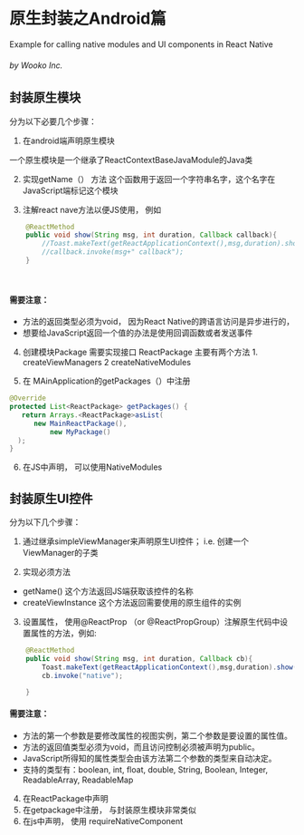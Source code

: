 # 原生封装之Android篇
Example for calling native modules and UI components in React Native
###### by Wooko Inc.

## 封装原生模块

分为以下必要几个步骤：

1. 在android端声明原生模块

 一个原生模块是一个继承了ReactContextBaseJavaModule的Java类

2. 实现getName（） 方法
这个函数用于返回一个字符串名字，这个名字在JavaScript端标记这个模块

3. 注解react nave方法以便JS使用， 例如

``` java
    @ReactMethod
    public void show(String msg, int duration, Callback callback){
        //Toast.makeText(getReactApplicationContext(),msg,duration).show();
        //callback.invoke(msg+" callback");
    }
``` 
    
#### 需要注意：
* 方法的返回类型必须为void， 因为React Native的跨语言访问是异步进行的，
* 想要给JavaScript返回一个值的办法是使用回调函数或者发送事件
  

4. 创建模块Package 需要实现接口 ReactPackage
主要有两个方法 1. createViewManagers  2 createNativeModules

5. 在 MAinApplication的getPackages（）中注册
``` java
@Override 
protected List<ReactPackage> getPackages() { 
   return Arrays.<ReactPackage>asList( 
      new MainReactPackage(), 
          new MyPackage() 
  ); 
} 
```

6. 在JS中声明， 可以使用NativeModules

## 封装原生UI控件

分为以下几个步骤：

1. 通过继承simpleViewManager<component name>来声明原生UI控件； i.e. 创建一个ViewManager的子类

2. 实现必须方法
* getName() 这个方法返回JS端获取该控件的名称
* createViewInstance 这个方法返回需要使用的原生组件的实例

3. 设置属性， 使用@ReactProp （or @ReactPropGroup）注解原生代码中设置属性的方法，例如:
``` java
    @ReactMethod
    public void show(String msg, int duration, Callback cb){
        Toast.makeText(getReactApplicationContext(),msg,duration).show();
        cb.invoke("native");

    }
```
#### 需要注意：
* 方法的第一个参数是要修改属性的视图实例，第二个参数是要设置的属性值。
* 方法的返回值类型必须为void，而且访问控制必须被声明为public。
* JavaScript所得知的属性类型会由该方法第二个参数的类型来自动决定。
* 支持的类型有：boolean, int, float, double, String, Boolean, Integer, ReadableArray, ReadableMap

4. 在ReactPackage中声明
5. 在getpackage中注册， 与封装原生模块非常类似
6. 在js中声明， 使用 requireNativeComponent
